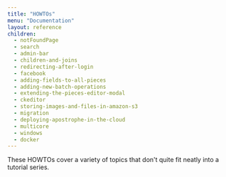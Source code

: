 ```yaml
---
title: "HOWTOs"
menu: "Documentation"
layout: reference
children:
  - notFoundPage
  - search
  - admin-bar
  - children-and-joins
  - redirecting-after-login
  - facebook
  - adding-fields-to-all-pieces
  - adding-new-batch-operations
  - extending-the-pieces-editor-modal
  - ckeditor
  - storing-images-and-files-in-amazon-s3
  - migration
  - deploying-apostrophe-in-the-cloud
  - multicore
  - windows
  - docker
---
```


These HOWTOs cover a variety of topics that don't quite fit neatly into a tutorial series.

